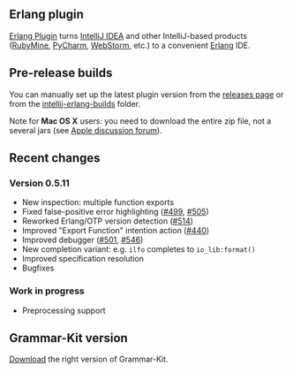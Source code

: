 ## Erlang plugin
[Erlang Plugin](http://plugins.jetbrains.com/plugin/?pluginId=7083) turns [IntelliJ IDEA](http://www.jetbrains.com/idea/) 
and other IntelliJ-based products 
([RubyMine](http://www.jetbrains.com/ruby/), 
[PyCharm](http://www.jetbrains.com/pycharm/), 
[WebStorm](http://www.jetbrains.com/webstorm/), etc.) to a convenient [Erlang](http://www.erlang.org/) IDE.

## Pre-release builds
You can manually set up the latest plugin version from the [releases page](https://github.com/ignatov/intellij-erlang/releases) or from the [intellij-erlang-builds](https://www.dropbox.com/sh/4sbgxzjto5fa21b/1cpM3Nb-yF) folder.

Note for **Mac OS X** users: you need to download the entire zip file, not a several jars (see [Apple discussion forum](https://discussions.apple.com/thread/1483114)).

## Recent changes
### Version 0.5.11
* New inspection: multiple function exports
* Fixed false-positive error highlighting (<a href="https://github.com/ignatov/intellij-erlang/issues/499">#499</a>, <a href="https://github.com/ignatov/intellij-erlang/issues/505">#505</a>)
* Reworked Erlang/OTP version detection (<a href="https://github.com/ignatov/intellij-erlang/issues/514">#514</a>)
* Improved "Export Function" intention action (<a href="https://github.com/ignatov/intellij-erlang/issues/440">#440</a>)
* Improved debugger (<a href="https://github.com/ignatov/intellij-erlang/issues/501">#501</a>, <a href="https://github.com/ignatov/intellij-erlang/issues/546">#546</a>)
* New completion variant: e.g. ```ilfo``` completes to ```io_lib:format()```
* Improved specification resolution
* Bugfixes

### Work in progress
* Preprocessing support

## Grammar-Kit version
[Download](https://github.com/JetBrains/Grammar-Kit/releases/tag/1.2.0.2) the right version of Grammar-Kit.
